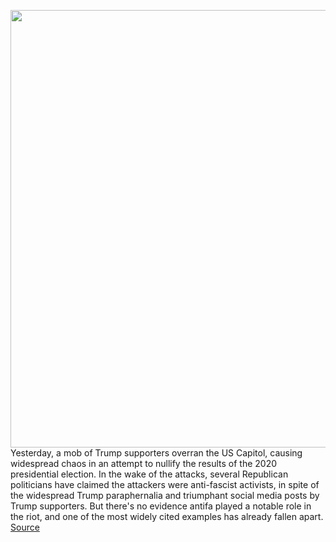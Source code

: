 <img src='https://cdn.vox-cdn.com/thumbor/1wl16BcG0m2-fbekrS9FpIcIt4U=/0x0:4525x3017/1200x800/filters:focal(2114x494:2838x1218)/cdn.vox-cdn.com/uploads/chorus_image/image/68633374/1230458769.0.jpg' width='700px' /><br/>
Yesterday, a mob of Trump supporters overran the US Capitol, causing widespread chaos in an attempt to nullify the results of the 2020 presidential election. In the wake of the attacks, several Republican politicians have claimed the attackers were anti-fascist activists, in spite of the widespread Trump paraphernalia and triumphant social media posts by Trump supporters. But there's no evidence antifa played a notable role in the riot, and one of the most widely cited examples has already fallen apart.
<a href='https://www.theverge.com/2021/1/7/22218601/matt-gaetz-antifa-capitol-hill-riot-xrvision-facial-recognition-washington-times-story-false'> Source <a/>
